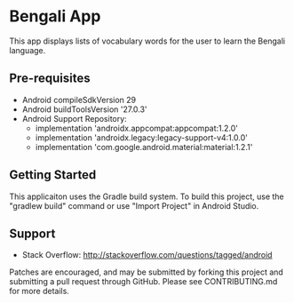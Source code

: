 Bengali App
===================================

This app displays lists of vocabulary words for the user to learn the Bengali language.

Pre-requisites
--------------

- Android compileSdkVersion 29
- Android buildToolsVersion '27.0.3'
- Android Support Repository:
  - implementation 'androidx.appcompat:appcompat:1.2.0'
  - implementation 'androidx.legacy:legacy-support-v4:1.0.0'
  - implementation 'com.google.android.material:material:1.2.1'

Getting Started
---------------

This applicaiton uses the Gradle build system. To build this project, use the
"gradlew build" command or use "Import Project" in Android Studio.

Support
-------

- Stack Overflow: http://stackoverflow.com/questions/tagged/android

Patches are encouraged, and may be submitted by forking this project and
submitting a pull request through GitHub. Please see CONTRIBUTING.md for more details.
